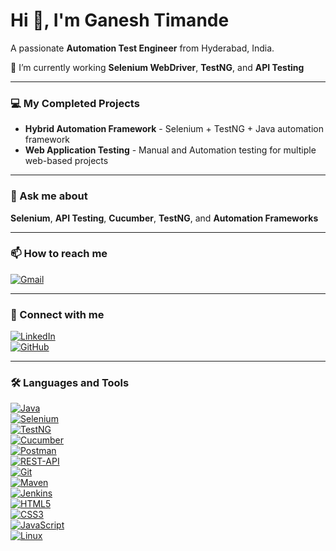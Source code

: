 # Hi 👋, I'm Ganesh Timande

A passionate **Automation Test Engineer** from Hyderabad, India.  

🌱 I’m currently working **Selenium WebDriver**, **TestNG**, and **API Testing**  

---

### 💻 My Completed Projects
- **Hybrid Automation Framework** - Selenium + TestNG + Java automation framework  
- **Web Application Testing** - Manual and Automation testing for multiple web-based projects  

---

### 💬 Ask me about
**Selenium**, **API Testing**, **Cucumber**, **TestNG**, and **Automation Frameworks**  

---

### 📫 How to reach me
[![Gmail](https://img.shields.io/badge/Gmail-D14836?style=flat&logo=gmail&logoColor=white)](mailto:ganeshtimande9@gmail.com)  

---

### 🔗 Connect with me
[![LinkedIn](https://img.shields.io/badge/LinkedIn-0A66C2?style=flat&logo=linkedin&logoColor=white)](https://www.linkedin.com/in/ganesh-timande/)  
[![GitHub](https://img.shields.io/badge/GitHub-181717?style=flat&logo=github&logoColor=white)](https://github.com/GaneshTimande)  

---

### 🛠 Languages and Tools
[![Java](https://img.shields.io/badge/Java-ED8B00?style=flat&logo=java&logoColor=white)]()  
[![Selenium](https://img.shields.io/badge/Selenium-43B02A?style=flat&logo=selenium&logoColor=white)]()  
[![TestNG](https://img.shields.io/badge/TestNG-0DB6F3?style=flat&logo=TestNG&logoColor=white)]()  
[![Cucumber](https://img.shields.io/badge/Cucumber-39A833?style=flat&logo=cucumber&logoColor=white)]()  
[![Postman](https://img.shields.io/badge/Postman-FF6C37?style=flat&logo=postman&logoColor=white)]()  
[![REST-API](https://img.shields.io/badge/REST--API-4BC0F0?style=flat&logo=rest-api&logoColor=white)]()  
[![Git](https://img.shields.io/badge/Git-F05032?style=flat&logo=git&logoColor=white)]()  
[![Maven](https://img.shields.io/badge/Maven-C71A36?style=flat&logo=apachemaven&logoColor=white)]()  
[![Jenkins](https://img.shields.io/badge/Jenkins-D24939?style=flat&logo=jenkins&logoColor=white)]()  
[![HTML5](https://img.shields.io/badge/HTML5-E34F26?style=flat&logo=html5&logoColor=white)]()  
[![CSS3](https://img.shields.io/badge/CSS3-1572B6?style=flat&logo=css3&logoColor=white)]()  
[![JavaScript](https://img.shields.io/badge/JavaScript-F7DF1E?style=flat&logo=javascript&logoColor=black)]()  
[![Linux](https://img.shields.io/badge/Linux-FCC624?style=flat&logo=linux&logoColor=black)]()
